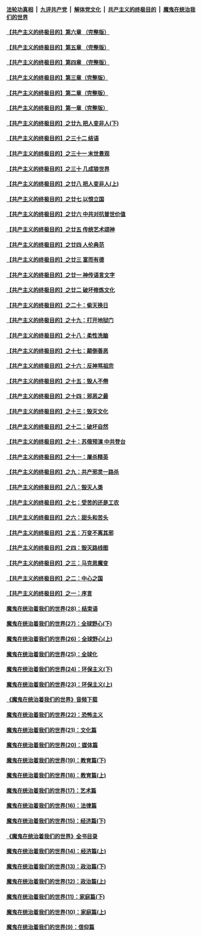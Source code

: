 ####  [法轮功真相](../../../../basic/blob/master/README.md?t=01161426) &nbsp;|&nbsp; [九评共产党](../../../../9ping.md/blob/master/README.md?t=01161426) &nbsp;|&nbsp; [解体党文化](../../../../jtdwh.md/blob/master/README.md?t=01161426)  &nbsp;|&nbsp; [共产主义的终极目的](../../../../gczydzjmd.md/blob/master/README.md?t=01161426) &nbsp;|&nbsp; [魔鬼在统治我们的世界](../../../../mgztzwmdsj.md/blob/master/README.md?t=01161426) 

#### [【共产主义的终极目的】第六章 （完整版）](../pages/nsc422/n11428913.md?t=01161426) 

#### [【共产主义的终极目的】第五章 （完整版）](../pages/nsc422/n11428912.md?t=01161426) 

#### [【共产主义的终极目的】第四章 （完整版）](../pages/nsc422/n11428907.md?t=01161426) 

#### [【共产主义的终极目的】第三章（完整版）](../pages/nsc422/n11428848.md?t=01161426) 

#### [【共产主义的终极目的】第二章（完整版）](../pages/nsc422/n11428831.md?t=01161426) 

#### [【共产主义的终极目的】第一章（完整版）](../pages/nsc422/n11417651.md?t=01161426) 

#### [【共产主义的终极目的】之廿九 把人变非人(下)](../pages/nsc422/n11344140.md?t=01161426) 

#### [【共产主义的终极目的】之三十二 结语](../pages/nsc422/n11360535.md?t=01161426) 

#### [【共产主义的终极目的】之三十一 末世景观](../pages/nsc422/n11351129.md?t=01161426) 

#### [【共产主义的终极目的】之三十 几成狼世界](../pages/nsc422/n11348280.md?t=01161426) 

#### [【共产主义的终极目的】之廿八 把人变非人(上)](../pages/nsc422/n11340492.md?t=01161426) 

#### [【共产主义的终极目的】之廿七 以恨立国](../pages/nsc422/n11336944.md?t=01161426) 

#### [【共产主义的终极目的】之廿六 中共对抗普世价值](../pages/nsc422/n11324785.md?t=01161426) 

#### [【共产主义的终极目的】之廿五 传统艺术颂神](../pages/nsc422/n11296396.md?t=01161426) 

#### [【共产主义的终极目的】之廿四 人伦典范](../pages/nsc422/n11296397.md?t=01161426) 

#### [【共产主义的终极目的】之廿三 富而有德](../pages/nsc422/n11283598.md?t=01161426) 

#### [【共产主义的终极目的】之廿一 神传语言文字](../pages/nsc422/n11263265.md?t=01161426) 

#### [【共产主义的终极目的】之廿二 破坏修炼文化](../pages/nsc422/n11245728.md?t=01161426) 

#### [【共产主义的终极目的】之二十：偷天换日](../pages/nsc422/n11238846.md?t=01161426) 

#### [【共产主义的终极目的】之十九：打开地狱门](../pages/nsc422/n11206376.md?t=01161426) 

#### [【共产主义的终极目的】之十八：柔性洗脑](../pages/nsc422/n11199994.md?t=01161426) 

#### [【共产主义的终极目的】之十七：颠倒善恶](../pages/nsc422/n11179782.md?t=01161426) 

#### [【共产主义的终极目的】之十六：反神骂祖宗](../pages/nsc422/n11166798.md?t=01161426) 

#### [【共产主义的终极目的】之十五：毁人不倦](../pages/nsc422/n11166792.md?t=01161426) 

#### [【共产主义的终极目的】之十四：邪恶之最](../pages/nsc422/n11150249.md?t=01161426) 

#### [【共产主义的终极目的】之十三：毁灭文化](../pages/nsc422/n11135227.md?t=01161426) 

#### [【共产主义的终极目的】之十二：破坏自然](../pages/nsc422/n11135214.md?t=01161426) 

#### [【共产主义的终极目的】之十：苏俄预演 中共登台](../pages/nsc422/n11118424.md?t=01161426) 

#### [【共产主义的终极目的】之十一：屠杀精英](../pages/nsc422/n11118442.md?t=01161426) 

#### [【共产主义的终极目的】之九：共产邪灵一路杀](../pages/nsc422/n11114139.md?t=01161426) 

#### [【共产主义的终极目的】之八：毁灭人类](../pages/nsc422/n11108503.md?t=01161426) 

#### [【共产主义的终极目的】之七：受苦的还是工农](../pages/nsc422/n11101809.md?t=01161426) 

#### [【共产主义的终极目的】之六：甜头和苦头](../pages/nsc422/n11096971.md?t=01161426) 

#### [【共产主义的终极目的】之五：万变不离其邪](../pages/nsc422/n11091285.md?t=01161426) 

#### [【共产主义的终极目的】之四：毁灭路线图](../pages/nsc422/n11086284.md?t=01161426) 

#### [【共产主义的终极目的】之三：马克思魔变](../pages/nsc422/n11061941.md?t=01161426) 

#### [【共产主义的终极目的】之二：中心之国](../pages/nsc422/n11047728.md?t=01161426) 

#### [【共产主义的终极目的】之一：序言](../pages/nsc422/n11086077.md?t=01161426) 

#### [魔鬼在统治着我们的世界(28)：结束语](../pages/nsc422/n10936246.md?t=01161426) 

#### [魔鬼在统治着我们的世界(27)：全球野心(下)](../pages/nsc422/n10928319.md?t=01161426) 

#### [魔鬼在统治着我们的世界(26)：全球野心(上)](../pages/nsc422/n10900318.md?t=01161426) 

#### [魔鬼在统治着我们的世界(25)：全球化](../pages/nsc422/n10788205.md?t=01161426) 

#### [魔鬼在统治着我们的世界(24)：环保主义(下)](../pages/nsc422/n10695307.md?t=01161426) 

#### [魔鬼在统治着我们的世界(23)：环保主义(上)](../pages/nsc422/n10688613.md?t=01161426) 

#### [《魔鬼在统治着我们的世界》音频下载](../pages/nsc422/n10635553.md?t=01161426) 

#### [魔鬼在统治着我们的世界(22)：恐怖主义](../pages/nsc422/n10614727.md?t=01161426) 

#### [魔鬼在统治着我们的世界(21)：文化篇](../pages/nsc422/n10597706.md?t=01161426) 

#### [魔鬼在统治着我们的世界(20)：媒体篇](../pages/nsc422/n10586579.md?t=01161426) 

#### [魔鬼在统治着我们的世界(19)：教育篇(下)](../pages/nsc422/n10564808.md?t=01161426) 

#### [魔鬼在统治着我们的世界(18)：教育篇(上)](../pages/nsc422/n10526970.md?t=01161426) 

#### [魔鬼在统治着我们的世界(17)：艺术篇](../pages/nsc422/n10499093.md?t=01161426) 

#### [魔鬼在统治着我们的世界(16)：法律篇](../pages/nsc422/n10485969.md?t=01161426) 

#### [魔鬼在统治着我们的世界(15)：经济篇(下)](../pages/nsc422/n10469975.md?t=01161426) 

#### [《魔鬼在统治着我们的世界》全书目录](../pages/nsc422/n10464261.md?t=01161426) 

#### [魔鬼在统治着我们的世界(14)：经济篇(上)](../pages/nsc422/n10457370.md?t=01161426) 

#### [魔鬼在统治着我们的世界(13)：政治篇(下)](../pages/nsc422/n10448270.md?t=01161426) 

#### [魔鬼在统治着我们的世界(12)：政治篇(上)](../pages/nsc422/n10444576.md?t=01161426) 

#### [魔鬼在统治着我们的世界(11)：家庭篇(下)](../pages/nsc422/n10440961.md?t=01161426) 

#### [魔鬼在统治着我们的世界(10)：家庭篇(上)](../pages/nsc422/n10435448.md?t=01161426) 

#### [魔鬼在统治着我们的世界(9)：信仰篇](../pages/nsc422/n10432159.md?t=01161426) 

